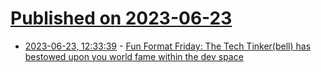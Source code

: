 # [Published on 2023-06-23](index.md)

* [2023-06-23, 12:33:39](https://lobste.rs/s/uvannj/fun_format_friday_tech_tinker_bell_has) - [Fun Format Friday: The Tech Tinker(bell) has bestowed upon you world fame within the dev space](https://lobste.rs/s/uvannj/fun_format_friday_tech_tinker_bell_has)
